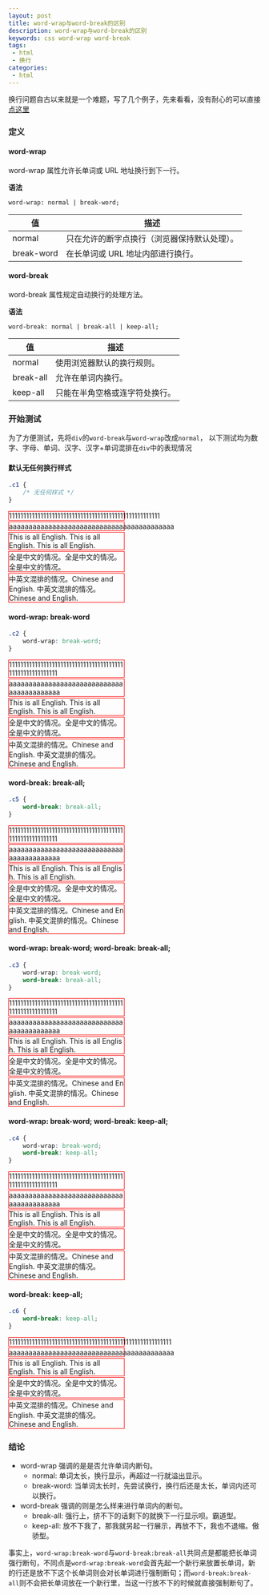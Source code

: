 ```yaml
---
layout: post
title: word-wrap与word-break的区别
description: word-wrap与word-break的区别
keywords: css word-wrap word-break
tags:
 - html
 - 换行
categories:
 - html
---
```


<style>
div{
    word-break: normal;
    word-wrap: normal;
}
.test{
    margin-bottom: 2px;
    width: 230px;
    border: 1px solid red;
}
.c1{}
.c2{ word-wrap:break-word;}
.c3{ word-wrap:break-word;word-break:break-all;}
.c4{ word-wrap:break-word;word-break:keep-all;}
.c5{ word-break:break-all;}
.c6{ word-break:keep-all;}
</style>

换行问题自古以来就是一个难题，写了几个例子，先来看看，没有耐心的可以直接<a href="#result">点这里</a>

### 定义

#### word-wrap

word-wrap 属性允许长单词或 URL 地址换行到下一行。

**语法**

```
word-wrap: normal | break-word;
```

|    值            |  描述               |
|------------------|---------------------|
| normal           | 只在允许的断字点换行（浏览器保持默认处理）。 |
| break-word       | 在长单词或 URL 地址内部进行换行。|

<!-- more -->

#### word-break

word-break 属性规定自动换行的处理方法。

**语法**

```
word-break: normal | break-all | keep-all;
```

|       值        | 描述                       |
|-----------------|---------------------------|
| normal          | 使用浏览器默认的换行规则。    |
| break-all       | 允许在单词内换行。           |
| keep-all        | 只能在半角空格或连字符处换行。     |


### 开始测试

为了方便测试，先将`div`的`word-break`与`word-wrap`改成`normal`，
以下测试均为数字、字母、单词、汉字、汉字+单词混排在`div`中的表现情况


#### 默认无任何换行样式

```css
.c1 { 
    /* 无任何样式 */
}
```

<div class="test c1">11111111111111111111111111111111111111111111111111111</div>
<div class="test c1">aaaaaaaaaaaaaaaaaaaaaaaaaaaaaaaaaaaaaaaaaa</div>
<div class="test c1">This is all English. This is all English. This is all English. </div>
<div class="test c1">全是中文的情况。全是中文的情况。全是中文的情况。 </div>
<div class="test c1">中英文混排的情况。Chinese and English. 中英文混排的情况。Chinese and English. </div>

#### word-wrap: break-word

```css
.c2 {
    word-wrap: break-word;
}
```

<div class="test c2">111111111111111111111111111111111111111111111111111111111 </div>
<div class="test c2">aaaaaaaaaaaaaaaaaaaaaaaaaaaaaaaaaaaaaaaaaa </div>
<div class="test c2">This is all English. This is all English. This is all English. </div>
<div class="test c2">全是中文的情况。全是中文的情况。全是中文的情况。</div>
<div class="test c2">中英文混排的情况。Chinese and English. 中英文混排的情况。Chinese and English. </div>

#### word-break: break-all;

```css
.c5 { 
    word-break: break-all;
}
```

<div class="test c5">111111111111111111111111111111111111111111111111111111111 </div>
<div class="test c5">aaaaaaaaaaaaaaaaaaaaaaaaaaaaaaaaaaaaaaaaaa </div>
<div class="test c5">This is all English. This is all English. This is all English. </div>
<div class="test c5">全是中文的情况。全是中文的情况。全是中文的情况。</div>
<div class="test c5">中英文混排的情况。Chinese and English. 中英文混排的情况。Chinese and English. </div>

#### word-wrap: break-word; word-break: break-all;

```css
.c3 { 
    word-wrap: break-word;
    word-break: break-all;
}
```

<div class="test c3">111111111111111111111111111111111111111111111111111111111 </div>
<div class="test c3">aaaaaaaaaaaaaaaaaaaaaaaaaaaaaaaaaaaaaaaaaa </div>
<div class="test c3">This is all English. This is all English. This is all English. </div>
<div class="test c3">全是中文的情况。全是中文的情况。全是中文的情况。</div>
<div class="test c3">中英文混排的情况。Chinese and English. 中英文混排的情况。Chinese and English. </div>

#### word-wrap: break-word; word-break: keep-all;

```css
.c4 { 
    word-wrap: break-word;
    word-break: keep-all;
}
```

<div class="test c4">111111111111111111111111111111111111111111111111111111111 </div>
<div class="test c4">aaaaaaaaaaaaaaaaaaaaaaaaaaaaaaaaaaaaaaaaaa </div>
<div class="test c4">This is all English. This is all English. This is all English. </div>
<div class="test c4">全是中文的情况。全是中文的情况。全是中文的情况。</div>
<div class="test c4">中英文混排的情况。Chinese and English. 中英文混排的情况。Chinese and English. </div>

#### word-break: keep-all;

```css
.c6 { 
    word-break: keep-all;
}
```

<div class="test c6">111111111111111111111111111111111111111111111111111111111 </div>
<div class="test c6">aaaaaaaaaaaaaaaaaaaaaaaaaaaaaaaaaaaaaaaaaa </div>
<div class="test c6">This is all English. This is all English. This is all English. </div>
<div class="test c6">全是中文的情况。全是中文的情况。全是中文的情况。</div>
<div class="test c6">中英文混排的情况。Chinese and English. 中英文混排的情况。Chinese and English. </div>


<h3><span id="result">结论</span></h3>

* word-wrap 强调的是是否允许单词内断句。
    * normal: 单词太长，换行显示，再超过一行就溢出显示。 
    * break-word: 当单词太长时，先尝试换行，换行后还是太长，单词内还可以换行。
* word-break 强调的则是怎么样来进行单词内的断句。 
    * break-all: 强行上，挤不下的话剩下的就换下一行显示呗。霸道型。 
    * keep-all: 放不下我了，那我就另起一行展示，再放不下，我也不退缩。傲骄型。

事实上，`word-wrap:break-word`与`word-break:break-all`共同点是都能把长单词强行断句，不同点是`word-wrap:break-word`会首先起一个新行来放置长单词，新的行还是放不下这个长单词则会对长单词进行强制断句；而`word-break:break-all`则不会把长单词放在一个新行里，当这一行放不下的时候就直接强制断句了。